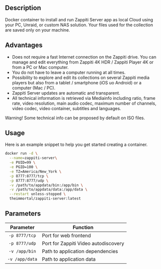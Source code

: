 ## Description
Docker container to install and run Zappiti Server app as local Cloud using your PC, Unraid, or custom NAS solution. Your files used for the collection are saved only on your machine.

## Advantages
 - Does not require a fast Internet connection on the Zappiti drive. You can manage and edit everything from Zappiti 4K HDR / Zappiti Player 4K or from a PC or Mac computer.
 - You do not have to leave a computer running at all times.
 - Possibility to explore and edit its collections on several Zappiti media players but also from a tablet / smartphone (iOS uo Android) or a computer (Mac / PC).
 - Zappiti Server updates are automatic and transparent.
 - All technical information is retrieved via Mediainfo including ratio, frame rate, video resolution, main audio codec, maximum number of channels, video codec, video container, subtitles and languages.

Warning! Some technical info can be proposed by default on ISO files.

## Usage

Here is an example snippet to help you get started creating a container.

```bash
docker run -d \
  --name=zappiti-server\
  -e PUID=99 \
  -e PGID=100 \
  -e TZ=America/New_York \
  -p 8777:8777/tcp \
  -p 8777:8777/udp \
  -v /path/to/appdata/bin:/app/bin \
  -v /path/to/appdata/data:/app/data \
  --restart unless-stopped \
  theimmortal/zappiti-server:latest
```

## Parameters

| Parameter | Function |
| :----: | --- |
| `-p 8777/tcp` | Port for web frontend |
| `-p 8777/udp` | Port for Zappiti Video autodiscovery |
| `-v /app/bin` | Path to application dependencies |
| `-v /app/data` | Path to application data |

